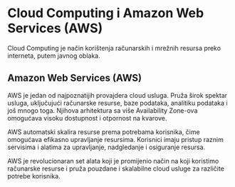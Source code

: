 # Cloud Computing i Amazon Web Services (AWS)

Cloud Computing je način korištenja računarskih i mrežnih resursa preko interneta, putem javnog oblaka. 

## Amazon Web Services (AWS)

AWS je jedan od najpoznatijih provajdera cloud usluga. Pruža širok spektar usluga, uključujući računarske resurse, baze podataka, analitiku podataka i još mnogo toga. Njihova arhitektura sa više Availability Zone-ova omogućava visoku dostupnost i otpornost na kvarove.

AWS automatski skalira resurse prema potrebama korisnika, čime omogućava efikasno upravljanje resursima. Korisnici imaju pristup raznim servisima i alatima za upravljanje, nadgledanje i osiguranje resursa.

AWS je revolucionaran set alata koji je promijenio način na koji koristimo računarske resurse i pruža pouzdane i skalabilne cloud usluge za različite potrebe korisnika.
